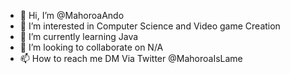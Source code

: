 - 👋 Hi, I’m @MahoroaAndo
- 👀 I’m interested in Computer Science and Video game Creation
- 🌱 I’m currently learning Java
- 💞️ I’m looking to collaborate on N/A
- 📫 How to reach me DM Via Twitter @MahoroaIsLame

<!---
MahoroaAndo/MahoroaAndo is a ✨ special ✨ repository because its `README.md` (this file) appears on your GitHub profile.
You can click the Preview link to take a look at your changes.
--->
